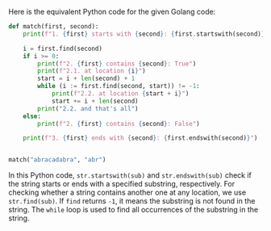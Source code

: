 Here is the equivalent Python code for the given Golang code:
```python
def match(first, second):
    print(f"1. {first} starts with {second}: {first.startswith(second)}")

    i = first.find(second)
    if i >= 0:
        print(f"2. {first} contains {second}: True")
        print(f"2.1. at location {i}")
        start = i + len(second) + 1
        while (i := first.find(second, start)) != -1:
            print(f"2.2. at location {start + i}")
            start += i + len(second)
        print("2.2. and that's all")
    else:
        print(f"2. {first} contains {second}: False")

    print(f"3. {first} ends with {second}: {first.endswith(second)}")


match("abracadabra", "abr")
```
In this Python code, `str.startswith(sub)` and `str.endswith(sub)` check if the string starts or ends with a specified substring, respectively. For checking whether a string contains another one at any location, we use `str.find(sub)`. If `find` returns `-1`, it means the substring is not found in the string. The `while` loop is used to find all occurrences of the substring in the string.
